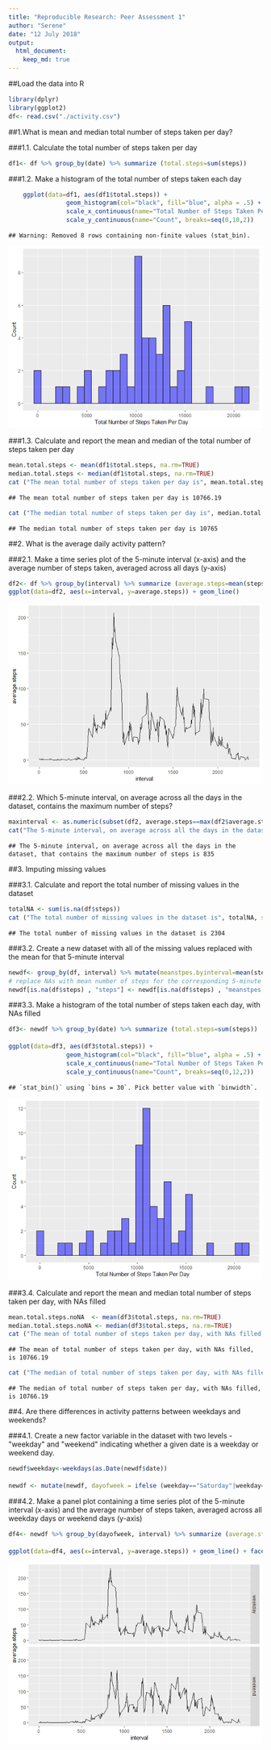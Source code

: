 ```yaml
---
title: "Reproducible Research: Peer Assessment 1"
author: "Serene"
date: "12 July 2018"
output:
  html_document:
    keep_md: true
---
```


##Load the data into R

```r
library(dplyr)
library(ggplot2)
df<- read.csv("./activity.csv")
```

##1.What is mean and median total number of steps taken per day?
        
###1.1. Calculate the total number of steps taken per day


```r
df1<- df %>% group_by(date) %>% summarize (total.steps=sum(steps))
```
###1.2. Make a histogram of the total number of steps taken each day

```r
	ggplot(data=df1, aes(df1$total.steps)) + 
				geom_histogram(col="black", fill="blue", alpha = .5) +
				scale_x_continuous(name="Total Number of Steps Taken Per Day")+
				scale_y_continuous(name="Count", breaks=seq(0,10,2))
```

```
## Warning: Removed 8 rows containing non-finite values (stat_bin).
```

![](PA1_template_files/figure-html/unnamed-chunk-3-1.png)<!-- -->

###1.3. Calculate and report the mean and median of the total number of steps taken per day

```r
mean.total.steps <- mean(df1$total.steps, na.rm=TRUE)
median.total.steps <- median(df1$total.steps, na.rm=TRUE)
cat ("The mean total number of steps taken per day is", mean.total.steps, sep = " ")
```

```
## The mean total number of steps taken per day is 10766.19
```

```r
cat ("The median total number of steps taken per day is", median.total.steps, sep = " ")
```

```
## The median total number of steps taken per day is 10765
```

##2. What is the average daily activity pattern?

###2.1. Make a time series plot of the 5-minute interval (x-axis) and the average number of steps taken, averaged across all days (y-axis)

```r
df2<- df %>% group_by(interval) %>% summarize (average.steps=mean(steps, na.rm = TRUE))
ggplot(data=df2, aes(x=interval, y=average.steps)) + geom_line()
```

![](PA1_template_files/figure-html/unnamed-chunk-5-1.png)<!-- -->

###2.2. Which 5-minute interval, on average across all the days in the dataset, contains the maximum number of steps?

```r
maxinterval <- as.numeric(subset(df2, average.steps==max(df2$average.steps, na.rm=TRUE), select=interval))
cat("The 5-minute interval, on average across all the days in the dataset, that contains the maximum number of steps is", maxinterval, sep=" ")
```

```
## The 5-minute interval, on average across all the days in the dataset, that contains the maximum number of steps is 835
```
##3. Imputing missing values

###3.1. Calculate and report the total number of missing values in the dataset

```r
totalNA <- sum(is.na(df$steps))
cat ("The total number of missing values in the dataset is", totalNA, sep=" ")	
```

```
## The total number of missing values in the dataset is 2304
```
###3.2. Create a new dataset with all of the missing values replaced with the mean for that 5-minute interval

```r
newdf<- group_by(df, interval) %>% mutate(meanstpes.byinterval=mean(steps, na.rm = TRUE))
# replace NAs with mean number of steps for the corresponding 5-minute interval
newdf[is.na(df$steps) , "steps"] <- newdf[is.na(df$steps) , "meanstpes.byinterval"]
```
###3.3. Make a histogram of the total number of steps taken each day, with NAs filled

```r
df3<- newdf %>% group_by(date) %>% summarize (total.steps=sum(steps))

ggplot(data=df3, aes(df3$total.steps)) + 
				geom_histogram(col="black", fill="blue", alpha = .5) +
				scale_x_continuous(name="Total Number of Steps Taken Per Day")+
				scale_y_continuous(name="Count", breaks=seq(0,12,2))
```

```
## `stat_bin()` using `bins = 30`. Pick better value with `binwidth`.
```

![](PA1_template_files/figure-html/unnamed-chunk-9-1.png)<!-- -->

###3.4. Calculate and report the mean and median total number of steps taken per day, with NAs filled

```r
mean.total.steps.noNA  <- mean(df3$total.steps, na.rm=TRUE)
median.total.steps.noNA <- median(df3$total.steps, na.rm=TRUE)
cat ("The mean of total number of steps taken per day, with NAs filled, is", mean.total.steps.noNA, sep = " ")
```

```
## The mean of total number of steps taken per day, with NAs filled, is 10766.19
```

```r
cat ("The median of total number of steps taken per day, with NAs filled, is", median.total.steps.noNA, sep = " ")
```

```
## The median of total number of steps taken per day, with NAs filled, is 10766.19
```

##4. Are there differences in activity patterns between weekdays and weekends?

###4.1. Create a new factor variable in the dataset with two levels - "weekday" and "weekend" indicating whether a given date is a weekday or weekend day.

```r
newdf$weekday<-weekdays(as.Date(newdf$date))

newdf <- mutate(newdf, dayofweek = ifelse (weekday=="Saturday"|weekday=="Sunday", "weekend", "weekday"))
```
###4.2. Make a panel plot containing a time series plot of the 5-minute interval (x-axis) and the average number of steps taken, averaged across all weekday days or weekend days (y-axis) 

```r
df4<- newdf %>% group_by(dayofweek, interval) %>% summarize (average.steps=mean(steps, na.rm = TRUE))

ggplot(data=df4, aes(x=interval, y=average.steps)) + geom_line() + facet_grid(dayofweek ~ .)
```

![](PA1_template_files/figure-html/unnamed-chunk-12-1.png)<!-- -->
